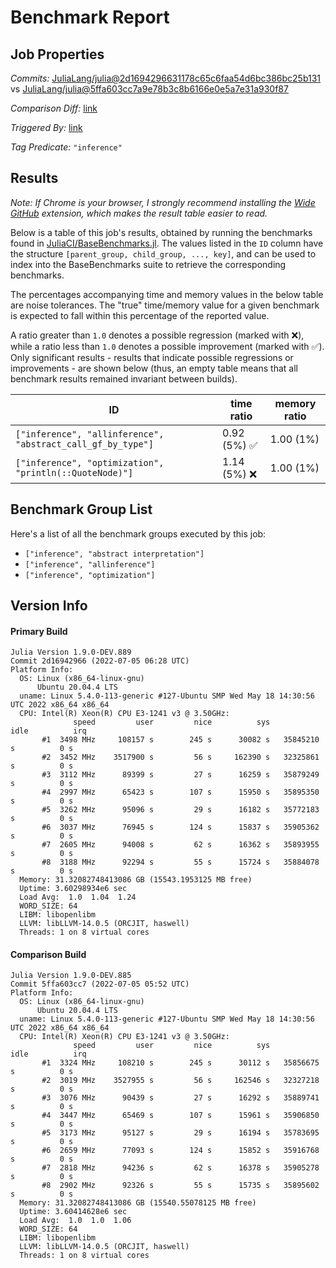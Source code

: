 # Benchmark Report

## Job Properties

*Commits:* [JuliaLang/julia@2d1694296631178c65c6faa54d6bc386bc25b131](https://github.com/JuliaLang/julia/commit/2d1694296631178c65c6faa54d6bc386bc25b131) vs [JuliaLang/julia@5ffa603cc7a9e78b3c8b6166e0e5a7e31a930f87](https://github.com/JuliaLang/julia/commit/5ffa603cc7a9e78b3c8b6166e0e5a7e31a930f87)

*Comparison Diff:* [link](https://github.com/JuliaLang/julia/compare/5ffa603cc7a9e78b3c8b6166e0e5a7e31a930f87..2d1694296631178c65c6faa54d6bc386bc25b131)

*Triggered By:* [link](https://github.com/JuliaLang/julia/pull/45041#issuecomment-1174670255)

*Tag Predicate:* `"inference"`

## Results

*Note: If Chrome is your browser, I strongly recommend installing the [Wide GitHub](https://chrome.google.com/webstore/detail/wide-github/kaalofacklcidaampbokdplbklpeldpj?hl=en)
extension, which makes the result table easier to read.*

Below is a table of this job's results, obtained by running the benchmarks found in
[JuliaCI/BaseBenchmarks.jl](https://github.com/JuliaCI/BaseBenchmarks.jl). The values
listed in the `ID` column have the structure `[parent_group, child_group, ..., key]`,
and can be used to index into the BaseBenchmarks suite to retrieve the corresponding
benchmarks.

The percentages accompanying time and memory values in the below table are noise tolerances. The "true"
time/memory value for a given benchmark is expected to fall within this percentage of the reported value.

A ratio greater than `1.0` denotes a possible regression (marked with :x:), while a ratio less
than `1.0` denotes a possible improvement (marked with :white_check_mark:). Only significant results - results
that indicate possible regressions or improvements - are shown below (thus, an empty table means that all
benchmark results remained invariant between builds).

| ID | time ratio | memory ratio |
|----|------------|--------------|
| `["inference", "allinference", "abstract_call_gf_by_type"]` | 0.92 (5%) :white_check_mark: | 1.00 (1%)  |
| `["inference", "optimization", "println(::QuoteNode)"]` | 1.14 (5%) :x: | 1.00 (1%)  |

## Benchmark Group List

Here's a list of all the benchmark groups executed by this job:

- `["inference", "abstract interpretation"]`
- `["inference", "allinference"]`
- `["inference", "optimization"]`

## Version Info

#### Primary Build

```
Julia Version 1.9.0-DEV.889
Commit 2d16942966 (2022-07-05 06:28 UTC)
Platform Info:
  OS: Linux (x86_64-linux-gnu)
      Ubuntu 20.04.4 LTS
  uname: Linux 5.4.0-113-generic #127-Ubuntu SMP Wed May 18 14:30:56 UTC 2022 x86_64 x86_64
  CPU: Intel(R) Xeon(R) CPU E3-1241 v3 @ 3.50GHz: 
              speed         user         nice          sys         idle          irq
       #1  3498 MHz     108157 s        245 s      30082 s   35845210 s          0 s
       #2  3452 MHz    3517900 s         56 s     162390 s   32325861 s          0 s
       #3  3112 MHz      89399 s         27 s      16259 s   35879249 s          0 s
       #4  2997 MHz      65423 s        107 s      15950 s   35895350 s          0 s
       #5  3262 MHz      95096 s         29 s      16182 s   35772183 s          0 s
       #6  3037 MHz      76945 s        124 s      15837 s   35905362 s          0 s
       #7  2605 MHz      94008 s         62 s      16362 s   35893955 s          0 s
       #8  3188 MHz      92294 s         55 s      15724 s   35884078 s          0 s
  Memory: 31.32082748413086 GB (15543.1953125 MB free)
  Uptime: 3.60298934e6 sec
  Load Avg:  1.0  1.04  1.24
  WORD_SIZE: 64
  LIBM: libopenlibm
  LLVM: libLLVM-14.0.5 (ORCJIT, haswell)
  Threads: 1 on 8 virtual cores

```

#### Comparison Build

```
Julia Version 1.9.0-DEV.885
Commit 5ffa603cc7 (2022-07-05 05:52 UTC)
Platform Info:
  OS: Linux (x86_64-linux-gnu)
      Ubuntu 20.04.4 LTS
  uname: Linux 5.4.0-113-generic #127-Ubuntu SMP Wed May 18 14:30:56 UTC 2022 x86_64 x86_64
  CPU: Intel(R) Xeon(R) CPU E3-1241 v3 @ 3.50GHz: 
              speed         user         nice          sys         idle          irq
       #1  3324 MHz     108210 s        245 s      30112 s   35856675 s          0 s
       #2  3019 MHz    3527955 s         56 s     162546 s   32327218 s          0 s
       #3  3076 MHz      90439 s         27 s      16292 s   35889741 s          0 s
       #4  3447 MHz      65469 s        107 s      15961 s   35906850 s          0 s
       #5  3173 MHz      95127 s         29 s      16194 s   35783695 s          0 s
       #6  2659 MHz      77093 s        124 s      15852 s   35916768 s          0 s
       #7  2818 MHz      94236 s         62 s      16378 s   35905278 s          0 s
       #8  2902 MHz      92326 s         55 s      15735 s   35895602 s          0 s
  Memory: 31.32082748413086 GB (15540.55078125 MB free)
  Uptime: 3.60414628e6 sec
  Load Avg:  1.0  1.0  1.06
  WORD_SIZE: 64
  LIBM: libopenlibm
  LLVM: libLLVM-14.0.5 (ORCJIT, haswell)
  Threads: 1 on 8 virtual cores

```
